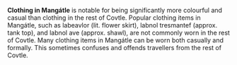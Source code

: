 **Clothing in Mangátle** is notable for being significantly more colourful and casual than clothing in the rest of Covtle. Popular clothing items in Mangátle, such as labeavlor (lit. flower skirt), labnol tresmantef (approx. tank top), and labnol ave (approx. shawl), are not commonly worn in the rest of Covtle. Many clothing items in Mangátle can be worn both casually and formally. This sometimes confuses and offends travellers from the rest of Covtle.